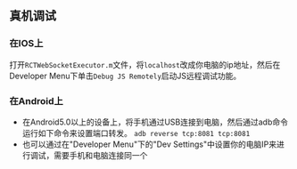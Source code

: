 ## 真机调试
### 在IOS上
打开`RCTWebSocketExecutor.m`文件，将`localhost`改成你电脑的ip地址，然后在Developer Menu下单击`Debug JS Remotely`启动JS远程调试功能。
### 在Android上
* 在Android5.0以上的设备上，将手机通过USB连接到电脑，然后通过adb命令运行如下命令来设置端口转发。
`adb reverse tcp:8081 tcp:8081`
* 也可以通过在"Developer Menu"下的"Dev Settings"中设置你的电脑IP来进行调试，需要手机和电脑连接同一个